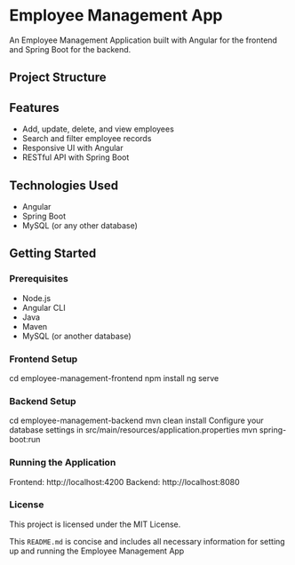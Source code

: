 # Employee Management App

An Employee Management Application built with Angular for the frontend and Spring Boot for the backend.

## Project Structure


## Features

- Add, update, delete, and view employees
- Search and filter employee records
- Responsive UI with Angular
- RESTful API with Spring Boot

## Technologies Used

- Angular
- Spring Boot
- MySQL (or any other database)

## Getting Started

### Prerequisites

- Node.js
- Angular CLI
- Java
- Maven
- MySQL (or another database)

### Frontend Setup

   cd employee-management-frontend
   npm install
   ng serve

### Backend Setup

cd employee-management-backend
mvn clean install
Configure your database settings in src/main/resources/application.properties
mvn spring-boot:run

### Running the Application

Frontend: http://localhost:4200
Backend: http://localhost:8080

### License
This project is licensed under the MIT License.

This `README.md` is concise and includes all necessary information for setting up and running the Employee Management App


